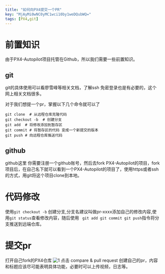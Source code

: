```yaml
---
title: "如何向PX4提交一个PR"
key: "MjAyMi0wNC0yMC1wci10by1weDQubWQ="
tags: [PX4,git]
---
```

# 前置知识 
由于PX4-Autopilot项目托管在Github，所以我们需要一些前置知识。
## git
git的具体使用可以看廖雪峰等相关文档，了解ssh 免密登录也是有必要的，这个网上相关文档很多。

对于我们想提一个pr，掌握以下几个命令就可以了 

    git clone  # 从远程仓库克隆代码
    git checkout -b  # 创建分支
    git add  # 将修改添加到暂存区 
    git commit # 将暂存区的代码 变成一个新提交的版本 
    git push # 向远程仓库推送代码 

## github

github这里 你需要注册一个github账号，然后去fork PX4-Autopilot的项目，fork项目后，在自己名下就可以看到一个PX4-Autopilot的项目了，使用https或者ssh的方式，用git将这个项目clone到本地。
# 代码修改 
使用```git checkout -b``` 创建分支,分支名建议叫做pr-xxxx添加自己的修改内容,使用```git status```查看修改内容，随后使用 ``` git add git commit git push```指令将分支推送到远端仓库。
# 提交pr
打开自己fork的PX4仓库 
![1](https://github.com/ShiauweiZhao/shiauweizhao.github.io/raw/master/images/pr-2-px4.jpg)
点击 compare & pull request 创建自己的pr，内容和标题应该尽可能表明具体功能，必要时可以上传视频，日志等。